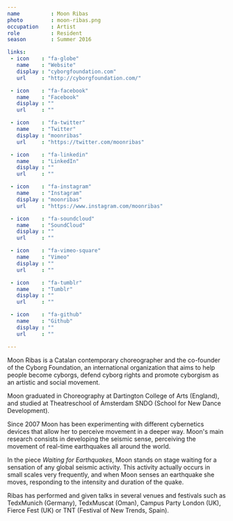 ```yaml
---
name          : Moon Ribas
photo         : moon-ribas.png
occupation    : Artist
role          : Resident
season        : Summer 2016

links:
 - icon    : "fa-globe"
   name    : "Website"
   display : "cyborgfoundation.com"
   url     : "http://cyborgfoundation.com/"

 - icon    : "fa-facebook"
   name    : "Facebook"
   display : ""
   url     : ""

 - icon    : "fa-twitter"
   name    : "Twitter"
   display : "moonribas"
   url     : "https://twitter.com/moonribas"

 - icon    : "fa-linkedin"
   name    : "LinkedIn"
   display : ""
   url     : ""

 - icon    : "fa-instagram"
   name    : "Instagram"
   display : "moonribas"
   url     : "https://www.instagram.com/moonribas"

 - icon    : "fa-soundcloud"
   name    : "SoundCloud"
   display : ""
   url     : ""

 - icon    : "fa-vimeo-square"
   name    : "Vimeo"
   display : ""
   url     : ""

 - icon    : "fa-tumblr"
   name    : "Tumblr"
   display : ""
   url     : ""

 - icon    : "fa-github"
   name    : "Github"
   display : ""
   url     : ""

---
```

Moon Ribas is a Catalan contemporary choreographer and the co-founder of the Cyborg Foundation, an international organization that aims to help people become cyborgs, defend cyborg rights and promote cyborgism as an artistic and social movement.

Moon graduated in Choreography at Dartington College of Arts (England), and studied at Theatreschool of Amsterdam SNDO (School for New Dance Development).

Since 2007 Moon has been experimenting with different cybernetics devices that allow her to perceive movement in a deeper way. Moon's main research consists in developing the seismic sense, perceiving the movement of real-time earthquakes all around the world.

In the piece <em>Waiting for Earthquakes</em>, Moon stands on stage waiting for a sensation of any global seismic activity. This activity actually occurs in small scales very frequently, and when Moon senses an earthquake she moves, responding to the intensity and duration of the quake.

Ribas has performed and given talks in several venues and festivals such as TedxMunich (Germany), TedxMuscat (Oman), Campus Party London (UK), Fierce Fest (UK) or TNT (Festival of New Trends, Spain).